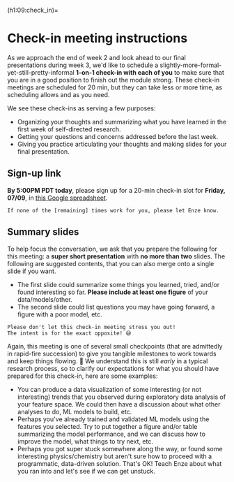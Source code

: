 (h1:09:check_in)=
# Check-in meeting instructions

As we approach the end of week 2 and look ahead to our final presentations during week 3, we'd like to schedule a slightly-more-formal-yet-still-pretty-informal **1-on-1 check-in with each of you** to make sure that you are in a good position to finish out the module strong.
These check-in meetings are scheduled for 20 min, but they can take less or more time, as scheduling allows and as you need.

We see these check-ins as serving a few purposes:
- Organizing your thoughts and summarizing what you have learned in the first week of self-directed research.
- Getting your questions and concerns addressed before the last week.
- Giving you practice articulating your thoughts and making slides for your final presentation.



## Sign-up link

**By 5:00PM PDT today**, please sign up for a 20-min check-in slot for **Friday, 07/09**, in [this Google spreadsheet](https://docs.google.com/spreadsheets/d/1pO6ei4Rua8z8N9CYzgPr4ae1lBM4Cz8NmAfn36zrvNA/edit#gid=0).

```{note}
If none of the [remaining] times work for you, please let Enze know.
```




## Summary slides

To help focus the conversation, we ask that you prepare the following for this meeting: a **super short presentation** with **no more than two** slides.
The following are suggested contents, that you can also merge onto a single slide if you want.

- The first slide could summarize some things you learned, tried, and/or found interesting so far. 
**Please include at least one figure** of your data/models/other.
- The second slide could list questions you may have going forward, a figure with a poor model, etc.

```{attention}
Please don't let this check-in meeting stress you out!
The intent is for the exact opposite! 😅
```

Again, this meeting is one of several small checkpoints (that are admittedly in rapid-fire succession) to give you tangible milestones to work towards and keep things flowing. 🌊
We understand this is still _early_ in a typical research process, so to clarify our expectations for what you should have prepared for this check-in, here are some examples:
- You can produce a data visualization of some interesting (or not interesting) trends that you observed during exploratory data analysis of your feature space.
We could then have a discussion about what other analyses to do, ML models to build, etc.
- Perhaps you've already trained and validated ML models using the features you selected.
Try to put together a figure and/or table summarizing the model performance, and we can discuss how to improve the model, what things to try next, etc.
- Perhaps you got super stuck somewhere along the way, or found some interesting physics/chemistry but aren't sure how to proceed with a programmatic, data-driven solution.
That's OK!
Teach Enze about what you ran into and let's see if we can get unstuck.

